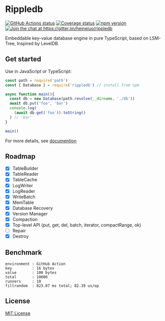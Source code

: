 # Rippledb


<p>
  <a href="https://github.com/heineiuo/rippledb/actions"><img style="max-width:100%" alt="GitHub Actions status" src="https://github.com/heineiuo/rippledb/workflows/Node%20CI/badge.svg"></a>
  <a href="https://coveralls.io/github/heineiuo/rippledb"><img style="max-width:100%" alt="Coverage status" src="https://coveralls.io/repos/github/heineiuo/rippledb/badge.svg"></a>
  <a href="https://www.npmjs.com/package/rippledb"><img style="max-width:100%" alt="npm version" src="https://img.shields.io/npm/v/rippledb.svg?style=flat"></a>
  <a href="https://gitter.im/heineiuo/rippledb?utm_source=badge&utm_medium=badge&utm_campaign=pr-badge&utm_content=badge"><img style="max-width:100%" alt="Join the chat at https://gitter.im/heineiuo/rippledb" src="https://badges.gitter.im/heineiuo/rippledb.svg"></a>
</p>

Embeddable key-value database engine in pure TypeScript, based on LSM-Tree, Inspired by LevelDB.

## Get started

Use in JavaScript or TypeScript:

```js
const path = require('path')
const { Database } = require('rippledb') // install from npm

async function main(){
  const db = new Database(path.resolve(__dirname, './db'))
  await db.put('foo', 'bar')
  console.log(
    (await db.get('foo')).toString()
  ) // 'bar'
}

main()
```


For more details, see [documention](./docs)


## Roadmap
- [x] TableBuilder
- [x] TableReader
- [x] TableCache
- [x] LogWriter
- [x] LogReader
- [x] WriteBatch
- [x] MemTable
- [x] Database Recovery
- [x] Version Manager
- [x] Compaction
- [x] Top-level API (put, get, del, batch, iterator, compactRange, ok)
- [ ] Repair
- [x] Destroy

## Benchmark

```log
environment : GitHub Action
key         : 16 bytes
value       : 100 bytes
total       : 10000
runners     : 10 
fillrandom  : 823.87 ms total; 82.39 us/op
```

## License

[MIT License](./LICENSE)
